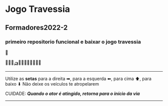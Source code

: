 # Jogo Travessia
## Formadores2022-2
### primeiro repositorio funcional e baixar o jogo travessia
:car:

🚗🚓🚕🛺🚙🏃‍♀️🏃‍♀️🏃‍♂️🏃‍

---
Utilize as **setas** para a direita ➡, para a esquerda ⬅, para cima ⬆, para baixo ⬇
Não deixe os veículos te atropelarem

CUIDADE: ***Quando o ator é atingido, retorna para o início da via***

---
